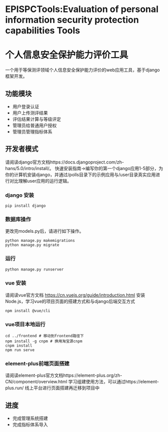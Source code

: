 # EPISPCTools:Evaluation of personal information security protection capabilities Tools 

# 个人信息安全保护能力评价工具

一个用于等保测评领域个人信息安全保护能力评价的web应用工具，基于django框架开发。

## 功能模块 
- 用户登录认证
- 用户上传测评结果
- 评估结果计算与等级评定
- 管理员给普通用户授权
- 管理员管理指标体系

## 开发者模式
请阅读django官方文档https://docs.djangoproject.com/zh-hans/5.0/intro/install/。
快速安装指南->编写你的第一个django应用1-5部分，为你的计算机安装django，并通过/polls目录下的示例应用与/user目录真实应用进行对比理解user应用的运行逻辑。

### django 安装

```
pip install django
```

### 数据库操作
更改完models.py后，请进行如下操作。

```
python manage.py makemigrations
python manage.py migrate
```

### 运行
```python manage.py runserver
python manage.py runserver
```

### vue 安装
请阅读vue官方文档 https://cn.vuejs.org/guide/introduction.html 安装Node.js，学习vue的项目页面的搭建方式和与django后端交互方式
```
npm install @vue/cli
```


### vue项目本地运行
```
cd ../frontend # 移动到frontend路径下 
npm install -g cnpm # 换用淘宝源cnpm
cnpm install
npm run serve
```

### element-plus前端页面搭建
请阅读element-plus官方文档https://element-plus.org/zh-CN/component/overview.html 学习组建使用方法，可以通过https://element-plus.run/ 线上平台进行页面搭建再迁移到项目中

## 进度

- 完成管理系统搭建
- 完成指标体系导入
